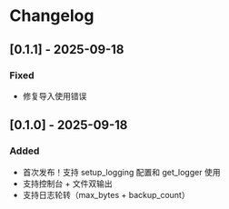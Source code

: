 # Changelog

## [0.1.1] - 2025-09-18
### Fixed
- 修复导入使用错误

## [0.1.0] - 2025-09-18
### Added
- 首次发布！支持 setup_logging 配置和 get_logger 使用
- 支持控制台 + 文件双输出
- 支持日志轮转（max_bytes + backup_count）
